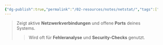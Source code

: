 ```yaml
---
{"dg-publish":true,"permalink":"/02-resources/notes/netstat/","tags":["informatik/betriebssystem/windows/command"],"noteIcon":"","updated":"2025-10-29T12:59:08.534+01:00"}
---
```


>Zeigt aktive **Netzwerkverbindungen** und offene **Ports** deines Systems. 
>>Wird oft für **Fehleranalyse** und **Security-Checks** genutzt.